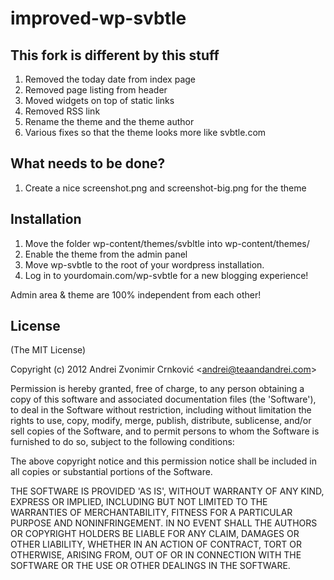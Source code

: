 # improved-wp-svbtle

## This fork is different by this stuff
1. Removed the today date from index page
2. Removed page listing from header
3. Moved widgets on top of static links
4. Removed RSS link
5. Rename the theme and the theme author
6. Various fixes so that the theme looks more like svbtle.com

## What needs to be done?
1. Create a nice screenshot.png and screenshot-big.png for the theme
  
## Installation
1. Move the folder wp-content/themes/svbltle into wp-content/themes/
2. Enable the theme from the admin panel
3. Move wp-svbtle to the root of your wordpress installation.
4. Log in to yourdomain.com/wp-svbtle for a new blogging experience!

Admin area & theme are 100% independent from each other! 

## License 

(The MIT License)

Copyright (c) 2012 Andrei Zvonimir Crnković &lt;andrei@teaandandrei.com&gt;

Permission is hereby granted, free of charge, to any person obtaining
a copy of this software and associated documentation files (the
'Software'), to deal in the Software without restriction, including
without limitation the rights to use, copy, modify, merge, publish,
distribute, sublicense, and/or sell copies of the Software, and to
permit persons to whom the Software is furnished to do so, subject to
the following conditions:

The above copyright notice and this permission notice shall be
included in all copies or substantial portions of the Software.

THE SOFTWARE IS PROVIDED 'AS IS', WITHOUT WARRANTY OF ANY KIND,
EXPRESS OR IMPLIED, INCLUDING BUT NOT LIMITED TO THE WARRANTIES OF
MERCHANTABILITY, FITNESS FOR A PARTICULAR PURPOSE AND NONINFRINGEMENT.
IN NO EVENT SHALL THE AUTHORS OR COPYRIGHT HOLDERS BE LIABLE FOR ANY
CLAIM, DAMAGES OR OTHER LIABILITY, WHETHER IN AN ACTION OF CONTRACT,
TORT OR OTHERWISE, ARISING FROM, OUT OF OR IN CONNECTION WITH THE
SOFTWARE OR THE USE OR OTHER DEALINGS IN THE SOFTWARE.